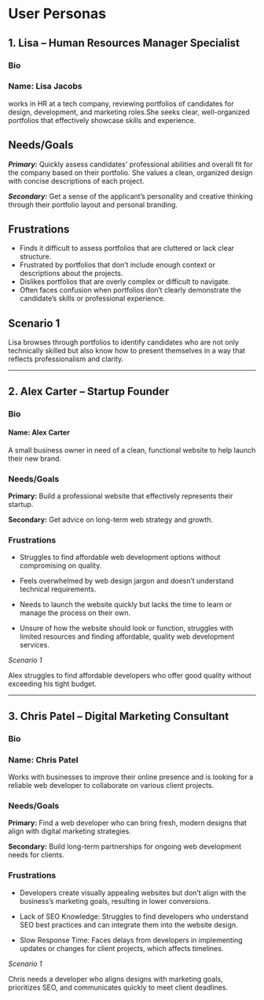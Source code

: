 # User Personas

## 1. Lisa – Human Resources Manager Specialist

### Bio

### Name: Lisa Jacobs

works in HR at a tech company, reviewing portfolios of candidates for design,
development, and marketing roles.She seeks clear, well-organized portfolios that
effectively showcase skills and experience.

## Needs/Goals

**_Primary:_** Quickly assess candidates' professional abilities and overall fit
for the company based on their portfolio. She values a clean, organized design
with concise descriptions of each project.

**_Secondary:_** Get a sense of the applicant’s personality and creative
thinking through their portfolio layout and personal branding.

## Frustrations

- Finds it difficult to assess portfolios that are cluttered or lack clear
  structure.
- Frustrated by portfolios that don’t include enough context or descriptions
  about the projects.
- Dislikes portfolios that are overly complex or difficult to navigate.
- Often faces confusion when portfolios don’t clearly demonstrate the
  candidate’s skills or professional experience.

## Scenario 1

Lisa browses through portfolios to identify candidates who are not only
technically skilled but also know how to present themselves in a way that
reflects professionalism and clarity.

---

## 2. Alex Carter – Startup Founder

### Bio

#### Name: Alex Carter

A small business owner in need of a clean, functional website to help launch
their new brand.

### Needs/Goals

**Primary:** Build a professional website that effectively represents their
startup.

**Secondary:** Get advice on long-term web strategy and growth.

### Frustrations

- Struggles to find affordable web development options without compromising on
  quality.

- Feels overwhelmed by web design jargon and doesn’t understand technical
  requirements.

- Needs to launch the website quickly but lacks the time to learn or manage the
  process on their own.

- Unsure of how the website should look or function, struggles with limited
  resources and finding affordable, quality web development services.

_Scenario 1_

Alex struggles to find affordable developers who offer good quality without
exceeding his tight budget.

---

## 3. Chris Patel – Digital Marketing Consultant

### Bio

### Name: Chris Patel

Works with businesses to improve their online presence and is looking for a
reliable web developer to collaborate on various client projects.

### Needs/Goals

**Primary:** Find a web developer who can bring fresh, modern designs that align
with digital marketing strategies.

**Secondary:** Build long-term partnerships for ongoing web development needs
for clients.

### Frustrations

- Developers create visually appealing websites but don’t align with the
  business’s marketing goals, resulting in lower conversions.

- Lack of SEO Knowledge: Struggles to find developers who understand SEO best
  practices and can integrate them into the website design.

- Slow Response Time: Faces delays from developers in implementing updates or
  changes for client projects, which affects timelines.

_Scenario 1_

Chris needs a developer who aligns designs with marketing goals, prioritizes
SEO, and communicates quickly to meet client deadlines.
